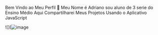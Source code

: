 Bem Vindo ao Meu Perfil 🤡
Meu Nome é Adriano sou aluno de 3 serie do Ensino Médio
Aqui Compartilharei Meus Projetos Usando o Aplicativo JavaScript

![](![image](https://github.com/mts019/Dri/assets/172534283/92bc3b27-434f-4f76-b696-653fa8318371)

